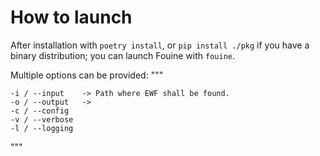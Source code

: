 # How to launch

After installation with `poetry install`, or `pip install ./pkg` if you have a binary distribution;
you can launch Fouine with `fouine`.

Multiple options can be provided:
"""

    -i / --input    -> Path where EWF shall be found.  
    -o / --output   -> 
    -c / --config
    -v / --verbose
    -l / --logging

"""